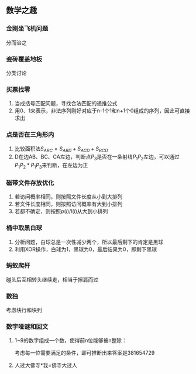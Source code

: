 ## 数学之趣

### 金刚坐飞机问题

分而治之

### 瓷砖覆盖地板

分类讨论

### 买票找零

1. 当成括号匹配问题，寻找合法匹配的递推公式
2. 用0、1来表示，非法序列刚好对应于n-1个1和n+1个0组成的序列，因此可直接求出

### 点是否在三角形内

1. 比较面积法$S_{ABC}=S_{ABD}+S_{ACD}+S_{BCD}$
2. D在边AB、BC、CA左边，判断点$P_3$是否在一条射线$P_1P_2$左边，可以通过$P_1P_2*P_1P_3$来判断，在左边为正

### 磁带文件存放优化

1. 若访问概率相同，则按照文件长度从小到大排列
2. 若文件长度相同，则按照访问概率有大到小排列
3. 若都不确定，则按照$p(i)/l(i)$从大到小排列

### 桶中取黑白球

1. 分析问题，白球总是一次性减少两个，所以最后剩下的肯定是黑球
2. 利用XOR操作，白球为1，黑球为0，最后结果为0，即剩下黑球

### 蚂蚁爬杆

碰头后互相转头继续走，相当于擦肩而过

### 数独

考虑块行和块列

### 数字哑谜和回文

1. 1~9的数字组成一个数，使得前n位能够被n整除：

   考虑每一位需要满足的条件，即可推断出来答案是381654729

2. 人过大佛寺*我=佛寺大过人
